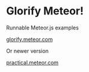 Glorify Meteor!
===

Runnable Meteor.js examples

[glorify.meteor.com](http://glorify.meteor.com)

Or newer version

[practical.meteor.com](http://practical.meteor.com)